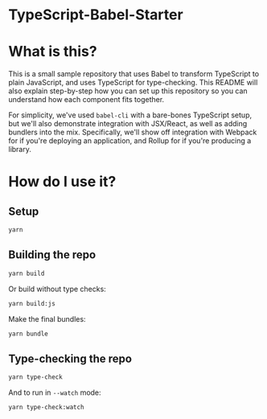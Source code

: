 # TypeScript-Babel-Starter

# What is this?

This is a small sample repository that uses Babel to transform TypeScript to plain JavaScript, and uses TypeScript for type-checking.
This README will also explain step-by-step how you can set up this repository so you can understand how each component fits together.

For simplicity, we've used `babel-cli` with a bare-bones TypeScript setup, but we'll also demonstrate integration with JSX/React, as well as adding bundlers into the mix.
Specifically, we'll show off integration with Webpack for if you're deploying an application, and Rollup for if you're producing a library.

# How do I use it?

## Setup

```sh
yarn
```

## Building the repo

```sh
yarn build
```

Or build without type checks:

```sh
yarn build:js
```

Make the final bundles:

```sh
yarn bundle
```

## Type-checking the repo

```sh
yarn type-check
```

And to run in `--watch` mode:

```sh
yarn type-check:watch
```
